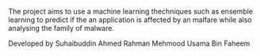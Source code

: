 The  project aims to use a machine learning thechniques such  as ensemble learning to predict if the an application is affected by an malfare while also analysing the family of malware. 

Developed by 
  Suhaibuddin Ahmed
  Rahman Mehmood 
  Usama Bin Faheem 
